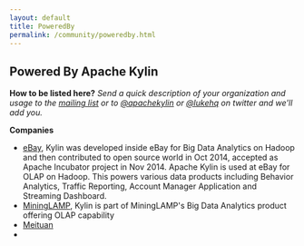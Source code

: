 ```yaml
---
layout: default
title: PoweredBy
permalink: /community/poweredby.html
---		
```


## Powered By Apache Kylin

__How to be listed here?__
_Send a quick description of your organization and usage to the [mailing list](mailto:user@kylin.incubator.apache.org) or to [@apachekylin](https://twitter.com/apachekylin) or [@lukehq](https://twitter.com/lukehq) on twitter and we'll add you._

__Companies__

* [eBay](http://www.ebay.com), Kylin was developed inside eBay for Big Data Analytics on Hadoop and then contributed to open source world in Oct 2014, accepted as Apache Incubator project in Nov 2014. Apache Kylin is used at eBay for OLAP on Hadoop. This powers various data products including Behavior Analytics, Traffic Reporting, Account Manager Application and Streaming Dashboard.
* [MiningLAMP](http://www.mininglamp.com/), Kylin is part of MiningLAMP's Big Data Analytics product offering OLAP capability 
* [Meituan](http://www.meituan.com)
* 

